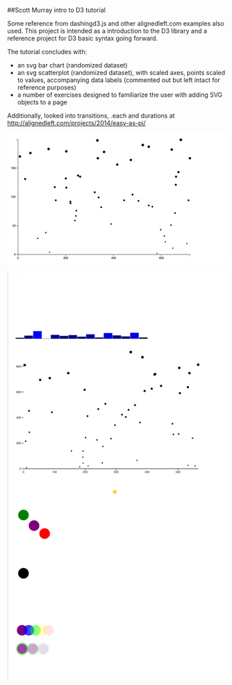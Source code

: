 ##Scott Murray intro to D3 tutorial

Some reference from dashingd3.js and other alignedleft.com examples also used. This project is intended as a introduction to the D3 library and a reference project for D3 basic syntax going forward.

The tutorial concludes with:
- an svg bar chart (randomized dataset)
- an svg scatterplot (randomized dataset), with scaled axes, points scaled to values, accompanying data labels (commented out but left intact for reference purposes)
- a number of exercises designed to familiarize the user with adding SVG objects to a page


Additionally, looked into transitions, .each and durations at http://alignedleft.com/projects/2014/easy-as-pi/

![SVG Scatterplot](assets/scatterset_plot.png)

![full D3 tutorial](assets/sMurrayTutorial.png)

